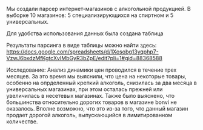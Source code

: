 Мы создали парсер интернет-магазинов с алкогольной продукцией. В выборке 10 магазинов: 5 специализирующихся на спиртном и 5 универсальных. 

Для удобства использования данных была создана таблица

Результаты парсинга в виде таблицы можно найти здесь:
https://docs.google.com/spreadsheets/d/1Xosobg13yqphp7-VzwJ6bxdzMfKgtcXvIMbGyR3bZpE/edit?pli=1#gid=88368588

Исследование:
Анализ динамики цен проводился в течение трех месяцев. За это время мы выяснили, что цена на некоторые товары, особенно на опрделенный крепкий алкоголь, снизилась за два месяца в универсальных магазинах, при этом осталась прежней или увеличилась в несетевых магазинах. 
Также было выяснено, что большинства относительно дорогих товаров в магазине bonvi не оказалось. Вполне возможно, что это из-за того, что данный магазин продает дорогой алкоголь, выпускающийся в лимитированном количестве. 


